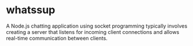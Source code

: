 # whatssup
A Node.js chatting application using socket programming typically involves creating a server that listens for incoming client connections and allows real-time communication between clients.
